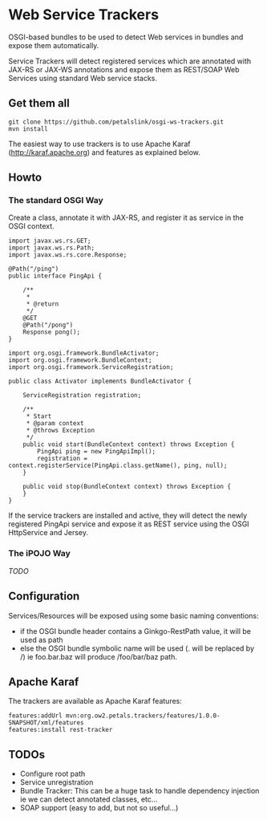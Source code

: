 # Web Service Trackers

OSGI-based bundles to be used to detect Web services in bundles and expose them automatically.

Service Trackers will detect registered services which are annotated with JAX-RS or JAX-WS annotations and expose them as REST/SOAP Web Services using standard Web service stacks.

## Get them all

```
git clone https://github.com/petalslink/osgi-ws-trackers.git
mvn install
```

The easiest way to use trackers is to use Apache Karaf (http://karaf.apache.org) and features as explained below.

## Howto

### The standard OSGI Way

Create a class, annotate it with JAX-RS, and register it as service in the OSGI context.

```
import javax.ws.rs.GET;
import javax.ws.rs.Path;
import javax.ws.rs.core.Response;

@Path("/ping")
public interface PingApi {

    /**
     *
     * @return
     */
    @GET
    @Path("/pong")
    Response pong();
}
```

```
import org.osgi.framework.BundleActivator;
import org.osgi.framework.BundleContext;
import org.osgi.framework.ServiceRegistration;

public class Activator implements BundleActivator {

    ServiceRegistration registration;

    /**
     * Start
     * @param context
     * @throws Exception
     */
    public void start(BundleContext context) throws Exception {
        PingApi ping = new PingApiImpl();
        registration = context.registerService(PingApi.class.getName(), ping, null);
    }

    public void stop(BundleContext context) throws Exception {
    }
}
```

If the service trackers are installed and active, they will detect the newly registered PingApi service and expose it as REST service using the OSGI HttpService and Jersey.

### The iPOJO Way

*TODO*

## Configuration

Services/Resources will be exposed using some basic naming conventions:

- if the OSGI bundle header contains a Ginkgo-RestPath value, it will be used as path
- else the OSGI bundle symbolic name will be used (. will be replaced by /) ie foo.bar.baz will produce /foo/bar/baz path.

## Apache Karaf

The trackers are available as Apache Karaf features:

```
features:addUrl mvn:org.ow2.petals.trackers/features/1.0.0-SNAPSHOT/xml/features
features:install rest-tracker
```

## TODOs

- Configure root path
- Service unregistration
- Bundle Tracker: This can be a huge task to handle dependency injection ie we can detect annotated classes, etc...
- SOAP support (easy to add, but not so useful...)

